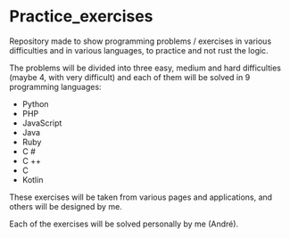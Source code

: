 # Practice_exercises
Repository made to show programming problems / exercises in various difficulties and in various languages, to practice and not rust the logic.

The problems will be divided into three easy, medium and hard difficulties (maybe 4, with very difficult) and each of them will be solved in 9 programming languages:

- Python
- PHP
- JavaScript
- Java
- Ruby
- C #
- C ++
- C
- Kotlin

These exercises will be taken from various pages and applications, and others will be designed by me.

Each of the exercises will be solved personally by me (André).
